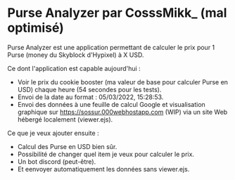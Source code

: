 # Purse Analyzer par CosssMikk_ (mal optimisé)

Purse Analyzer est une application permettant de calculer le prix pour 1 Purse (money du Skyblock d'Hypixel) à X USD.

Ce dont l'application est capable aujourd'hui :
- Voir le prix du cookie booster (ma valeur de base pour calculer Purse en USD) chaque heure (54 secondes pour les tests).
- Envoi de la date au format : 05/03/2022, 15:28:53.
- Envoi des données à une feuille de calcul Google et visualisation graphique sur https://sossur.000webhostapp.com (WIP) via un site Web hébergé localement (viewer.ejs).

Ce que je veux ajouter ensuite :
- Calcul des Purse en USD bien sûr.
- Possibilité de changer quel item je veux pour calculer le prix.
- Un bot discord (peut-être).
- Et eenvoyer automatiquement les données sans viewer.ejs.
